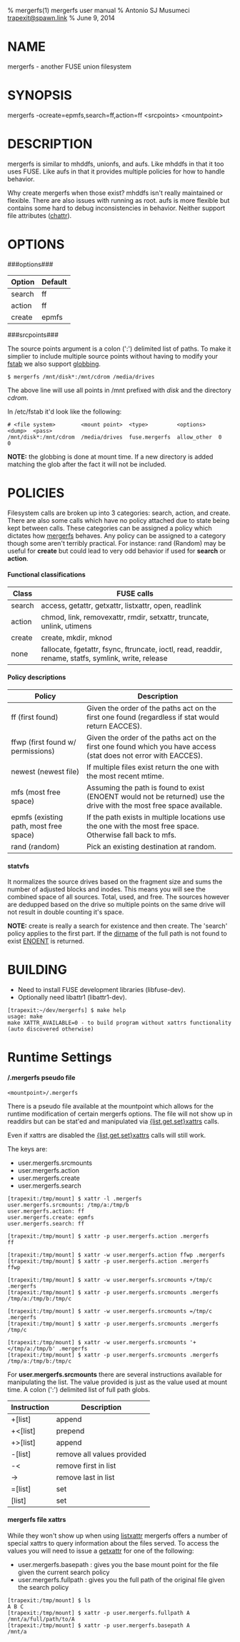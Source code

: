 % mergerfs(1) mergerfs user manual
% Antonio SJ Musumeci <trapexit@spawn.link>
% June 9, 2014

# NAME

mergerfs - another FUSE union filesystem

# SYNOPSIS

mergerfs -ocreate=epmfs,search=ff,action=ff &lt;srcpoints&gt; &lt;mountpoint&gt;

# DESCRIPTION

mergerfs is similar to mhddfs, unionfs, and aufs. Like mhddfs in that it too uses FUSE. Like aufs in that it provides multiple policies for how to handle behavior.

Why create mergerfs when those exist? mhddfs isn't really maintained or flexible. There are also issues with running as root. aufs is more flexible but contains some hard to debug inconsistencies in behavior. Neither support file attributes ([chattr](http://linux.die.net/man/1/chattr)).

# OPTIONS

###options###

| Option | Default |
|--------|--------|
| search | ff |
| action | ff |
| create | epmfs |

###srcpoints###

The source points argument is a colon (':') delimited list of paths. To make it simplier to include multiple source points without having to modify your [fstab](http://linux.die.net/man/5/fstab) we also support [globbing](http://linux.die.net/man/7/glob).

```
$ mergerfs /mnt/disk*:/mnt/cdrom /media/drives
```

The above line will use all points in /mnt prefixed with *disk* and the directory *cdrom*.

In /etc/fstab it'd look like the following:

```
# <file system>        <mount point>  <type>         <options>    <dump>  <pass>
/mnt/disk*:/mnt/cdrom  /media/drives  fuse.mergerfs  allow_other  0       0
```

**NOTE:** the globbing is done at mount time. If a new directory is added matching the glob after the fact it will not be included.

# POLICIES

Filesystem calls are broken up into 3 categories: search, action, and create. There are also some calls which have no policy attached due to state being kept between calls. These categories can be assigned a policy which dictates how [mergerfs](http://github.com/trapexit/mergerfs) behaves. Any policy can be assigned to a category though some aren't terribly practical. For instance: rand (Random) may be useful for **create** but could lead to very odd behavior if used for **search** or **action**.

#### Functional classifications ####
| Class | FUSE calls |
|-------|------------|
| search | access, getattr, getxattr, listxattr, open, readlink  |
| action | chmod, link, removexattr, rmdir, setxattr, truncate, unlink, utimens |
| create | create, mkdir, mknod |
| none   | fallocate, fgetattr, fsync, ftruncate, ioctl, read, readdir, rename, statfs, symlink, write, release |

#### Policy descriptions ####
| Policy | Description |
|--------------|-------------|
| ff (first found) | Given the order of the paths act on the first one found (regardless if stat would return EACCES). |
| ffwp (first found w/ permissions) | Given the order of the paths act on the first one found which you have access (stat does not error with EACCES). |
| newest (newest file) | If multiple files exist return the one with the most recent mtime. |
| mfs (most free space) | Assuming the path is found to exist (ENOENT would not be returned) use the drive with the most free space available. |
| epmfs (existing path, most free space) | If the path exists in multiple locations use the one with the most free space. Otherwise fall back to mfs. |
| rand (random) | Pick an existing destination at random. |

#### statvfs ####

It normalizes the source drives based on the fragment size and sums the number of adjusted blocks and inodes. This means you will see the combined space of all sources. Total, used, and free. The sources however are dedupped based on the drive so multiple points on the same drive will not result in double counting it's space.

**NOTE:** create is really a search for existence and then create. The 'search' policy applies to the first part. If the [dirname](http://linux.die.net/man/3/dirname) of the full path is not found to exist [ENOENT](http://linux.die.net/man/3/errno) is returned.

# BUILDING

* Need to install FUSE development libraries (libfuse-dev).
* Optionally need libattr1 (libattr1-dev).


```
[trapexit:~/dev/mergerfs] $ make help
usage: make
make XATTR_AVAILABLE=0 - to build program without xattrs functionality (auto discovered otherwise)
```

# Runtime Settings

#### /.mergerfs pseudo file ####
```
<mountpoint>/.mergerfs
```

There is a pseudo file available at the mountpoint which allows for the runtime modification of certain mergerfs options. The file will not show up in readdirs but can be stat'ed and manipulated via [{list,get,set}xattrs](http://linux.die.net/man/2/listxattr) calls.

Even if xattrs are disabled the [{list,get,set}xattrs](http://linux.die.net/man/2/listxattr) calls will still work.

The keys are:
* user.mergerfs.srcmounts
* user.mergerfs.action
* user.mergerfs.create
* user.mergerfs.search

```
[trapexit:/tmp/mount] $ xattr -l .mergerfs
user.mergerfs.srcmounts: /tmp/a:/tmp/b
user.mergerfs.action: ff
user.mergerfs.create: epmfs
user.mergerfs.search: ff

[trapexit:/tmp/mount] $ xattr -p user.mergerfs.action .mergerfs
ff

[trapexit:/tmp/mount] $ xattr -w user.mergerfs.action ffwp .mergerfs
[trapexit:/tmp/mount] $ xattr -p user.mergerfs.action .mergerfs
ffwp

[trapexit:/tmp/mount] $ xattr -w user.mergerfs.srcmounts +/tmp/c .mergerfs
[trapexit:/tmp/mount] $ xattr -p user.mergerfs.srcmounts .mergerfs
/tmp/a:/tmp/b:/tmp/c

[trapexit:/tmp/mount] $ xattr -w user.mergerfs.srcmounts =/tmp/c .mergerfs
[trapexit:/tmp/mount] $ xattr -p user.mergerfs.srcmounts .mergerfs
/tmp/c

[trapexit:/tmp/mount] $ xattr -w user.mergerfs.srcmounts '+</tmp/a:/tmp/b' .mergerfs
[trapexit:/tmp/mount] $ xattr -p user.mergerfs.srcmounts .mergerfs
/tmp/a:/tmp/b:/tmp/c
```

For **user.mergerfs.srcmounts** there are several instructions available for manipulating the list. The value provided is just as the value used at mount time. A colon (':') delimited list of full path globs.

| Instruction | Description |
|--------------|-------------|
| +[list] | append |
| +<[list] | prepend |
| +>[list] | append |
| -[list] | remove all values provided |
| -< | remove first in list |
| -> | remove last in list |
| =[list] | set |
| [list] | set |

#### mergerfs file xattrs ####

While they won't show up when using [listxattr](http://linux.die.net/man/2/listxattr) mergerfs offers a number of special xattrs to query information about the files served. To access the values you will need to issue a [getxattr](http://linux.die.net/man/2/getxattr) for one of the following:

* user.mergerfs.basepath : gives you the base mount point for the file given the current search policy
* user.mergerfs.fullpath : gives you the full path of the original file given the search policy

```
[trapexit:/tmp/mount] $ ls
A B C
[trapexit:/tmp/mount] $ xattr -p user.mergerfs.fullpath A
/mnt/a/full/path/to/A
[trapexit:/tmp/mount] $ xattr -p user.mergerfs.basepath A
/mnt/a
```
